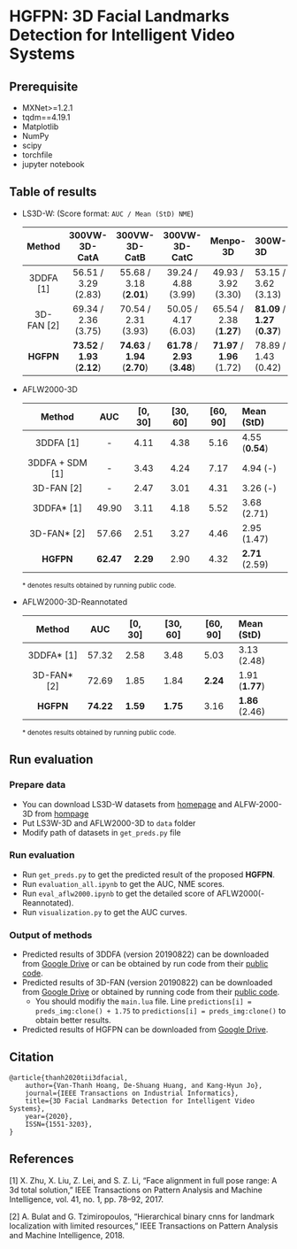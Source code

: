 
# HGFPN: 3D Facial Landmarks Detection for Intelligent Video Systems

## Prerequisite
- MXNet>=1.2.1
- tqdm==4.19.1
- Matplotlib
- NumPy
- scipy
- torchfile
- jupyter notebook

## Table of results
- LS3D-W: (Score format: ```AUC / Mean (StD) NME```)

    | Method | 300VW-3D-CatA | 300VW-3D-CatB | 300VW-3D-CatC | Menpo-3D | 300W-3D
    |:-:|:-:|:-:|:-:|:-:|:-|
    | 3DDFA [1] | 56.51 / 3.29 \(2.83\) | 55.68 / 3.18 \(**2.01**\) | 39.24 / 4.88 \(3.99\) | 49.93 / 3.92 \(3.30\) | 53.15 / 3.62 \(3.13\) |
    | 3D-FAN [2] | 69.34 / 2.36 \(3.75\) | 70.54 / 2.31 \(3.93\) | 50.05 / 4.17 \(6.03\) | 65.54 / 2.38 \(**1.27**\) | **81.09** / **1.27** \(**0.37**\)
    **HGFPN** | **73.52** / **1.93** \(**2.12**\) | **74.63** / **1.94** \(**2.70**\) | **61.78** / **2.93** \(**3.48**) | **71.97** / **1.96** \(1.72\) | 78.89 / 1.43 \(0.42\)

- AFLW2000-3D

    | Method | AUC | [0, 30] | [30, 60] | [60, 90] | Mean (StD) |
    |:-:|:-:|:-:|:-:|:-:|:-|
    | 3DDFA [1] | - | 4.11 | 4.38 | 5.16 | 4.55 \(**0.54**\)
    | 3DDFA + SDM [1] | - | 3.43 | 4.24 | 7.17 | 4.94 \(-\)
    | 3D-FAN [2] | - | 2.47 | 3.01 | 4.31 | 3.26 \(-\)
    | 3DDFA* [1] | 49.90 | 3.11 | 4.18 | 5.52 | 3.68 \(2.71\)
    | 3D-FAN* [2] | 57.66 | 2.51 | 3.27 | 4.46 | 2.95 \(1.47\)
    | **HGFPN** | **62.47** | **2.29** |  2.90 | 4.32 | **2.71** \(2.59\)
    
    <sup>* denotes results obtained by running public code.</sup>
    
- AFLW2000-3D-Reannotated

    | Method | AUC | [0, 30] | [30, 60] | [60, 90] | Mean (StD) |
    |:-:|:-:|:-:|:-:|:-:|:-|
    | 3DDFA* [1] | 57.32 | 2.58 | 3.48 | 5.03 | 3.13 \(2.48\)
    | 3D-FAN* [2] | 72.69 | 1.85 | 1.84 | **2.24** | 1.91 \(**1.77**\)
    | **HGFPN** | **74.22** | **1.59** | **1.75** | 3.16 | **1.86** \(2.46\)

    <sup>* denotes results obtained by running public code.</sup>
    
## Run evaluation
### Prepare data
- You can download LS3D-W datasets from [homepage](https://www.adrianbulat.com/face-alignment) and ALFW-2000-3D from [hompage](http://www.cbsr.ia.ac.cn/users/xiangyuzhu/projects/3DDFA/main.htm)
- Put LS3W-3D and AFLW2000-3D to ```data``` folder
- Modify path of datasets in ```get_preds.py``` file

### Run evaluation
- Run ```get_preds.py``` to get the predicted result of the proposed **HGFPN**.
- Run ```evaluation_all.ipynb``` to get the AUC, NME scores.
- Run ```eval_aflw2000.ipynb``` to get the detailed score of AFLW2000(-Reannotated).
- Run ```visualization.py``` to get the AUC curves.

### Output of methods
- Predicted results of 3DDFA (version 20190822) can be downloaded from [Google Drive](https://drive.google.com/open?id=1e_x_kbHcpmjBmAdSyclG-Gpen-A2LL_D) or can be obtained by run code from their [public code](https://github.com/cleardusk/3DDFA).
- Predicted results of 3D-FAN (version 20190822) can be downloaded from [Google Drive](https://drive.google.com/open?id=1wLzrrL1sad2jcCP8OyY7_tELid3VhAuo) or obtained by running code from their [public code](https://github.com/1adrianb/2D-and-3D-face-alignment).
    - You should modifiy the ```main.lua``` file. Line ```predictions[i] = preds_img:clone() + 1.75``` to ```predictions[i] = preds_img:clone()``` to obtain better results.
- Predicted results of HGFPN can be downloaded from [Google Drive](https://drive.google.com/open?id=1gNSyrGL5lkZGvELQrhRIjw16VzADytu0).

## Citation
    @article{thanh2020tii3dfacial,
        author={Van-Thanh Hoang, De-Shuang Huang, and Kang-Hyun Jo},
        journal={IEEE Transactions on Industrial Informatics},
        title={3D Facial Landmarks Detection for Intelligent Video Systems},
        year={2020},
        ISSN={1551-3203},
    }

## References
[1] X. Zhu, X. Liu, Z. Lei, and S. Z. Li, “Face alignment in full pose range: A 3d total solution,” IEEE Transactions on Pattern Analysis and Machine Intelligence, vol. 41, no. 1, pp. 78–92, 2017.

[2] A. Bulat and G. Tzimiropoulos, “Hierarchical binary cnns for landmark localization with limited resources,” IEEE Transactions on Pattern Analysis and Machine Intelligence, 2018.
